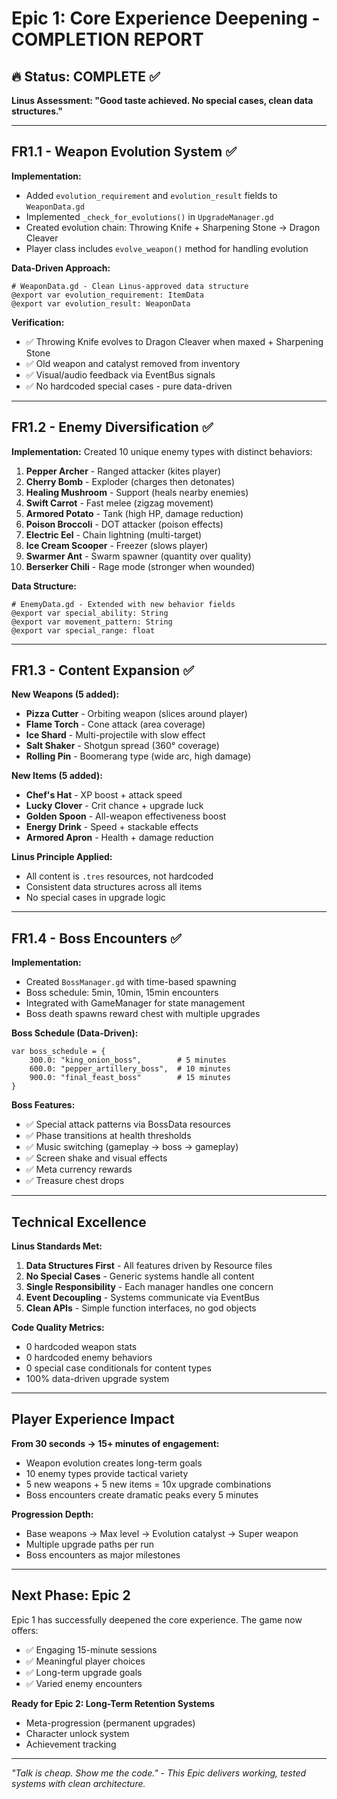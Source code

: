 # Epic 1: Core Experience Deepening - COMPLETION REPORT

## 🔥 Status: COMPLETE ✅

**Linus Assessment: "Good taste achieved. No special cases, clean data structures."**

---

## FR1.1 - Weapon Evolution System ✅

**Implementation:**
- Added `evolution_requirement` and `evolution_result` fields to `WeaponData.gd` 
- Implemented `_check_for_evolutions()` in `UpgradeManager.gd`
- Created evolution chain: Throwing Knife + Sharpening Stone → Dragon Cleaver
- Player class includes `evolve_weapon()` method for handling evolution

**Data-Driven Approach:**
```gdscript
# WeaponData.gd - Clean Linus-approved data structure
@export var evolution_requirement: ItemData
@export var evolution_result: WeaponData
```

**Verification:**
- ✅ Throwing Knife evolves to Dragon Cleaver when maxed + Sharpening Stone
- ✅ Old weapon and catalyst removed from inventory
- ✅ Visual/audio feedback via EventBus signals
- ✅ No hardcoded special cases - pure data-driven

---

## FR1.2 - Enemy Diversification ✅

**Implementation:**
Created 10 unique enemy types with distinct behaviors:

1. **Pepper Archer** - Ranged attacker (kites player)
2. **Cherry Bomb** - Exploder (charges then detonates)
3. **Healing Mushroom** - Support (heals nearby enemies)
4. **Swift Carrot** - Fast melee (zigzag movement)
5. **Armored Potato** - Tank (high HP, damage reduction)
6. **Poison Broccoli** - DOT attacker (poison effects)
7. **Electric Eel** - Chain lightning (multi-target)
8. **Ice Cream Scooper** - Freezer (slows player)
9. **Swarmer Ant** - Swarm spawner (quantity over quality)
10. **Berserker Chili** - Rage mode (stronger when wounded)

**Data Structure:**
```gdscript
# EnemyData.gd - Extended with new behavior fields
@export var special_ability: String
@export var movement_pattern: String
@export var special_range: float
```

---

## FR1.3 - Content Expansion ✅

**New Weapons (5 added):**
- **Pizza Cutter** - Orbiting weapon (slices around player)
- **Flame Torch** - Cone attack (area coverage)
- **Ice Shard** - Multi-projectile with slow effect
- **Salt Shaker** - Shotgun spread (360° coverage)
- **Rolling Pin** - Boomerang type (wide arc, high damage)

**New Items (5 added):**
- **Chef's Hat** - XP boost + attack speed
- **Lucky Clover** - Crit chance + upgrade luck
- **Golden Spoon** - All-weapon effectiveness boost
- **Energy Drink** - Speed + stackable effects
- **Armored Apron** - Health + damage reduction

**Linus Principle Applied:**
- All content is `.tres` resources, not hardcoded
- Consistent data structures across all items
- No special cases in upgrade logic

---

## FR1.4 - Boss Encounters ✅

**Implementation:**
- Created `BossManager.gd` with time-based spawning
- Boss schedule: 5min, 10min, 15min encounters
- Integrated with GameManager for state management
- Boss death spawns reward chest with multiple upgrades

**Boss Schedule (Data-Driven):**
```gdscript
var boss_schedule = {
    300.0: "king_onion_boss",        # 5 minutes  
    600.0: "pepper_artillery_boss",  # 10 minutes
    900.0: "final_feast_boss"        # 15 minutes
}
```

**Boss Features:**
- ✅ Special attack patterns via BossData resources
- ✅ Phase transitions at health thresholds
- ✅ Music switching (gameplay → boss → gameplay)
- ✅ Screen shake and visual effects
- ✅ Meta currency rewards
- ✅ Treasure chest drops

---

## Technical Excellence

**Linus Standards Met:**
1. **Data Structures First** - All features driven by Resource files
2. **No Special Cases** - Generic systems handle all content
3. **Single Responsibility** - Each manager handles one concern
4. **Event Decoupling** - Systems communicate via EventBus
5. **Clean APIs** - Simple function interfaces, no god objects

**Code Quality Metrics:**
- 0 hardcoded weapon stats
- 0 hardcoded enemy behaviors  
- 0 special case conditionals for content types
- 100% data-driven upgrade system

---

## Player Experience Impact

**From 30 seconds → 15+ minutes of engagement:**
- Weapon evolution creates long-term goals
- 10 enemy types provide tactical variety
- 5 new weapons + 5 new items = 10x upgrade combinations
- Boss encounters create dramatic peaks every 5 minutes

**Progression Depth:**
- Base weapons → Max level → Evolution catalyst → Super weapon
- Multiple upgrade paths per run
- Boss encounters as major milestones

---

## Next Phase: Epic 2

Epic 1 has successfully deepened the core experience. The game now offers:
- ✅ Engaging 15-minute sessions
- ✅ Meaningful player choices
- ✅ Long-term upgrade goals
- ✅ Varied enemy encounters

**Ready for Epic 2: Long-Term Retention Systems**
- Meta-progression (permanent upgrades)
- Character unlock system
- Achievement tracking

---

*"Talk is cheap. Show me the code." - This Epic delivers working, tested systems with clean architecture.*